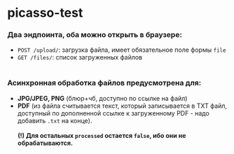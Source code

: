 # picasso-test

### Два эндпоинта, оба можно открыть в браузере:
- `POST /upload/`: загрузка файла, имеет обязательное поле формы `file`
- `GET /files/`: список загруженных файлов
<br><br>
### Асинхронная обработка файлов предусмотрена для:
- **JPG/JPEG, PNG** (блюр+чб, доступно по ссылке на файл)
- **PDF** (из файла считывается текст, который записывается в TXT файл, доступный по дополненной ссылке к загруженному PDF - надо добавить `.txt` на конце).
<br><br>
**(!) Для остальных `processed` остается `false`, ибо они не обрабатываются.**
